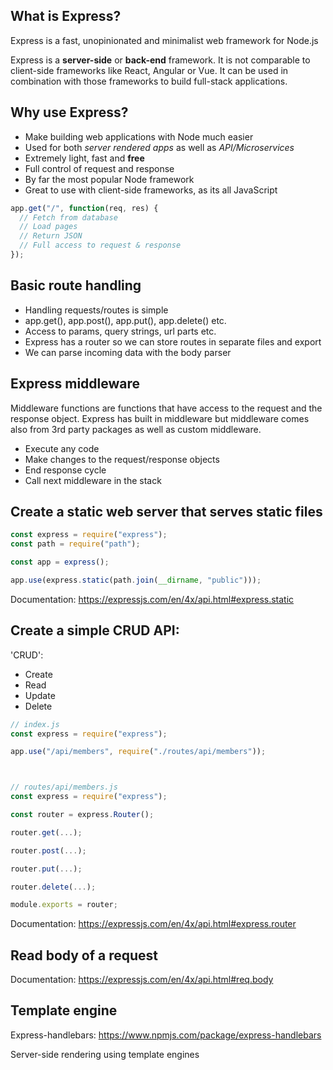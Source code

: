 ## What is Express?

Express is a fast, unopinionated and minimalist web framework for Node.js

Express is a **server-side** or **back-end** framework. It is not comparable to client-side frameworks like React, Angular or Vue. It can be used in combination with those frameworks to build full-stack applications.

## Why use Express?

- Make building web applications with Node much easier
- Used for both _server rendered apps_ as well as _API/Microservices_
- Extremely light, fast and **free**
- Full control of request and response
- By far the most popular Node framework
- Great to use with client-side frameworks, as its all JavaScript

```js
app.get("/", function(req, res) {
  // Fetch from database
  // Load pages
  // Return JSON
  // Full access to request & response
});
```

## Basic route handling

- Handling requests/routes is simple
- app.get(), app.post(), app.put(), app.delete() etc.
- Access to params, query strings, url parts etc.
- Express has a router so we can store routes in separate files and export
- We can parse incoming data with the body parser

## Express middleware

Middleware functions are functions that have access to the request and the response object. Express has built in middleware but middleware comes also from 3rd party packages as well as custom middleware.

- Execute any code
- Make changes to the request/response objects
- End response cycle
- Call next middleware in the stack

## Create a static web server that serves static files

```js
const express = require("express");
const path = require("path");

const app = express();

app.use(express.static(path.join(__dirname, "public")));
```

Documentation: https://expressjs.com/en/4x/api.html#express.static

## Create a simple CRUD API:

'CRUD':

- Create
- Read
- Update
- Delete

```js
// index.js
const express = require("express");

app.use("/api/members", require("./routes/api/members"));



// routes/api/members.js
const express = require("express");

const router = express.Router();

router.get(...);

router.post(...);

router.put(...);

router.delete(...);

module.exports = router;
```

Documentation: https://expressjs.com/en/4x/api.html#express.router

## Read body of a request

Documentation: https://expressjs.com/en/4x/api.html#req.body

## Template engine

Express-handlebars: https://www.npmjs.com/package/express-handlebars

Server-side rendering using template engines
